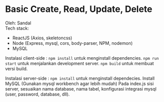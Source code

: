 # Basic Create, Read, Update, Delete
Oleh: Sandal <br>
Tech stack:
- ReactJS (Axios, skeletoncss)
- Node (Express, mysql, cors, body-parser, NPM, nodemon)
- MySQL

Instalasi client-side :
`npm install` untuk menginstall dependencies.
`npm run start` untuk menjalankan development server.
`npm build` untuk membuat versi build. 

Instalasi server-side :
`npm install` untuk menginstall dependecies.
Install MySQL (Gunakan mysql workbench agar lebih mudah)
Pada index.js sisi server, sesuaikan nama database, nama tabel, konfigurasi integrasi mysql (user, password, database, dll).